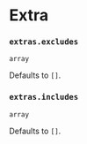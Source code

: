 # Extra

### `extras.excludes`

`array`

Defaults to `[]`.

### `extras.includes`

`array`

Defaults to `[]`.
